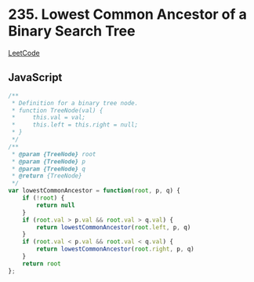 # 235. Lowest Common Ancestor of a Binary Search Tree

[LeetCode](https://leetcode.com/problems/lowest-common-ancestor-of-a-binary-search-tree/)

## JavaScript

```js
/**
 * Definition for a binary tree node.
 * function TreeNode(val) {
 *     this.val = val;
 *     this.left = this.right = null;
 * }
 */
/**
 * @param {TreeNode} root
 * @param {TreeNode} p
 * @param {TreeNode} q
 * @return {TreeNode}
 */
var lowestCommonAncestor = function(root, p, q) {
    if (!root) {
        return null
    }
    if (root.val > p.val && root.val > q.val) {
        return lowestCommonAncestor(root.left, p, q)
    }
    if (root.val < p.val && root.val < q.val) {
        return lowestCommonAncestor(root.right, p, q)
    }
    return root
};
```
